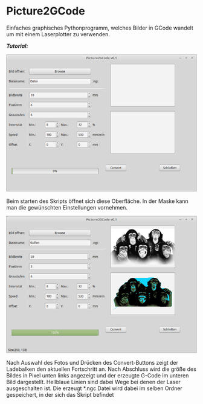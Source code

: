 # Picture2GCode
Einfaches graphisches Pythonprogramm, welches Bilder in GCode wandelt um mit einem Laserplotter zu verwenden.

_**Tutorial:**_

![Oberfläche1](/pictures/Picture2GcodeTut1.png)

Beim starten des Skripts öffnet sich diese Oberfläche. In der Maske kann man die gewünschten Einstellungen vornehmen.


![Oberfläche2](/pictures/Picture2GCodeTut2)

Nach Auswahl des Fotos und Drücken des Convert-Buttons zeigt der Ladebalken den aktuellen Fortschritt an. Nach Abschluss wird die größe des Bildes in Pixel unten links angezeigt und der erzeugte G-Code im unteren Bild dargestellt. Hellblaue Linien sind dabei Wege bei denen der Laser ausgeschalten ist.
Die erzeugt *.ngc Datei wird dabei im selben Ordner gespeichert, in der sich das Skript befindet
